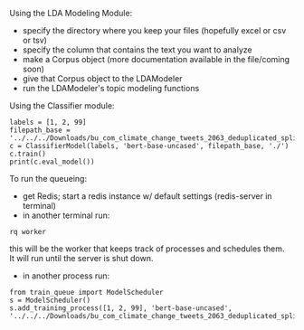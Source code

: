Using the LDA Modeling Module:
- specify the directory where you keep your files (hopefully excel or csv or tsv)
- specify the column that contains the text you want to analyze
- make a Corpus object (more documentation available in the file/coming soon)
- give that Corpus object to the LDAModeler
- run the LDAModeler's topic modeling functions

Using the Classifier module:
```
labels = [1, 2, 99]
filepath_base = '../../../Downloads/bu_com_climate_change_tweets_2063_deduplicated_splits/2/'
c = ClassifierModel(labels, 'bert-base-uncased', filepath_base, './')
c.train()
print(c.eval_model())
```

To run the queueing:
- get Redis; start a redis instance w/ default settings (redis-server in terminal)
- in another terminal run:
```
rq worker
```
this will be the worker that keeps track of processes and schedules them.  
It will run until the server is shut down.
- in another process run:
```
from train_queue import ModelScheduler
s = ModelScheduler()
s.add_training_process([1, 2, 99], 'bert-base-uncased', '../../../Downloads/bu_com_climate_change_tweets_2063_deduplicated_splits/2/')
```
